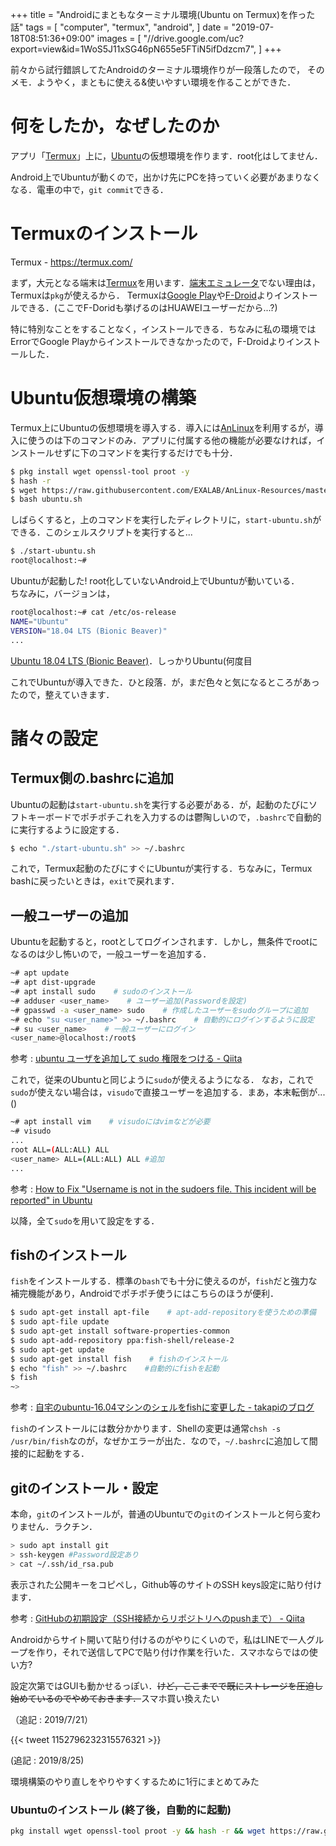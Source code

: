 +++
title = "Androidにまともなターミナル環境(Ubuntu on Termux)を作った話"
tags = [
  "computer",
  "termux",
  "android",
]
date = "2019-07-18T08:51:36+09:00"
images = [
  "//drive.google.com/uc?export=view&id=1WoS5J11xSG46pN655e5FTiN5ifDdzcm7",
]
+++

前々から試行錯誤してたAndroidのターミナル環境作りが一段落したので，
そのメモ．ようやく，まともに使える&使いやすい環境を作ることができた．
<!--more-->



# 何をしたか，なぜしたのか

アプリ「[Termux](https://termux.com/)」上に，[Ubuntu](https://ubuntu.com/)の仮想環境を作ります．root化はしてません．  

Android上でUbuntuが動くので，出かけ先にPCを持っていく必要があまりなくなる．電車の中で，``git commit``できる．  

# Termuxのインストール

Termux - https://termux.com/

まず，大元となる端末は[Termux](https://termux.com/)を用います．[端末エミュレータ](https://play.google.com/store/apps/details?id=jackpal.androidterm&hl=ja)でない理由は，Termuxは``pkg``が使えるから．
Termuxは[Google Play](https://play.google.com/store/apps/details?id=com.termux)や[F-Droid](https://f-droid.org/packages/com.termux/)よりインストールできる．(ここでF-Doridも挙げるのはHUAWEIユーザーだから...?)

特に特別なことをすることなく，インストールできる．ちなみに私の環境ではErrorでGoogle Playからインストールできなかったので，F-Droidよりインストールした．

# Ubuntu仮想環境の構築

Termux上にUbuntuの仮想環境を導入する．導入には[AnLinux](https://github.com/EXALAB/AnLinux-App)を利用するが，導入に使うのは下のコマンドのみ．アプリに付属する他の機能が必要なければ，インストールせずに下のコマンドを実行するだけでも十分．

```sh
$ pkg install wget openssl-tool proot -y
$ hash -r
$ wget https://raw.githubusercontent.com/EXALAB/AnLinux-Resources/master/Scripts/Installer/Ubuntu/ubuntu.sh
$ bash ubuntu.sh
```
しばらくすると，上のコマンドを実行したディレクトリに，``start-ubuntu.sh``ができる．このシェルスクリプトを実行すると...

```sh
$ ./start-ubuntu.sh
root@localhost:~# 
```

Ubuntuが起動した! root化していないAndroid上でUbuntuが動いている．  
ちなみに，バージョンは，

```sh
root@localhost:~# cat /etc/os-release
NAME="Ubuntu"
VERSION="18.04 LTS (Bionic Beaver)"
...
```

[Ubuntu 18.04 LTS (Bionic Beaver)](http://releases.ubuntu.com/18.04/)．しっかりUbuntu(何度目

これでUbuntuが導入できた．ひと段落．が，まだ色々と気になるところがあったので，整えていきます．

# 諸々の設定

## Termux側の.bashrcに追加

Ubuntuの起動は``start-ubuntu.sh``を実行する必要がある．が，起動のたびにソフトキーボードでポチポチこれを入力するのは鬱陶しいので，``.bashrc``で自動的に実行するように設定する．

```sh
$ echo "./start-ubuntu.sh" >> ~/.bashrc
```

これで，Termux起動のたびにすぐにUbuntuが実行する．ちなみに，Termux bashに戻ったいときは，``exit``で戻れます．

## 一般ユーザーの追加

Ubuntuを起動すると，rootとしてログインされます．しかし，無条件でrootになるのは少し怖いので，一般ユーザーを追加する．

```sh
~# apt update
~# apt dist-upgrade
~# apt install sudo    # sudoのインストール
~# adduser <user_name>    # ユーザー追加(Passwordを設定)
~# gpasswd -a <user_name> sudo    # 作成したユーザーをsudoグループに追加
~# echo "su <user_name>" >> ~/.bashrc    # 自動的にログインするように設定
~# su <user_name>    # 一般ユーザーにログイン
<user_name>@localhost:/root$ 
```

参考 : [ubuntu ユーザを追加して sudo 権限をつける - Qiita](https://qiita.com/white_aspara25/items/c1b9d02310b4731bfbaa)

これで，従来のUbuntuと同じように``sudo``が使えるようになる．
なお，これで``sudo``が使えない場合は，``visudo``で直接ユーザーを追加する．まあ，本末転倒が...()

```sh
~# apt install vim    # visudoにはvimなどが必要
~# visudo
...
root ALL=(ALL:ALL) ALL
<user_name> ALL=(ALL:ALL) ALL #追加
...
```

参考 : [How to Fix "Username is not in the sudoers file. This incident will be reported" in Ubuntu](https://www.tecmint.com/fix-user-is-not-in-the-sudoers-file-the-incident-will-be-reported-ubuntu/)

以降，全て``sudo``を用いて設定をする．

## fishのインストール

``fish``をインストールする．標準の``bash``でも十分に使えるのが，``fish``だと強力な補完機能があり，Androidでポチポチ使うにはこちらのほうが便利．

```sh
$ sudo apt-get install apt-file    # apt-add-repositoryを使うための準備
$ sudo apt-file update
$ sudo apt-get install software-properties-common
$ sudo apt-add-repository ppa:fish-shell/release-2
$ sudo apt-get update
$ sudo apt-get install fish    # fishのインストール
$ echo "fish" >> ~/.bashrc    #自動的にfishを起動
$ fish
~>
```

参考 : [自宅のubuntu-16.04マシンのシェルをfishに変更した - takapiのブログ](http://takapi86.hatenablog.com/entry/2017/05/28/124642)

``fish``のインストールには数分かかります．Shellの変更は通常``chsh -s /usr/bin/fish``なのが，なぜかエラーが出た．なので，``~/.bashrc``に追加して間接的に起動をする．

## gitのインストール・設定

本命，``git``のインストールが，普通のUbuntuでの``git``のインストールと何ら変わりません．ラクチン．

```sh
> sudo apt install git
> ssh-keygen #Password設定あり
> cat ~/.ssh/id_rsa.pub
```
表示された公開キーをコピペし，Github等のサイトのSSH keys設定に貼り付けます．

参考 : [GitHubの初期設定（SSH接続からリポジトリへのpushまで） - Qiita](https://qiita.com/drapon/items/441e18452b25060d61f1)

Androidからサイト開いて貼り付けるのがやりにくいので，私はLINEで一人グループを作り，それで送信してPCで貼り付け作業を行いた．スマホならではの使い方?

設定次第ではGUIも動かせるっぽい．~~けど，ここまでで既にストレージを圧迫し始めているのでやめておきます．~~スマホ買い換えたい

（追記 : 2019/7/21）

{{< tweet 1152796232315576321 >}}

(追記 : 2019/8/25)

環境構築のやり直しをやりやすくするために1行にまとめてみた

### Ubuntuのインストール (終了後，自動的に起動)

```sh
pkg install wget openssl-tool proot -y && hash -r && wget https://raw.githubusercontent.com/EXALAB/AnLinux-Resources/master/Scripts/Installer/Ubuntu/ubuntu.sh && bash ubuntu.sh && echo "./start-ubuntu.sh" >> ~/.bashrc && ./start-ubuntu.sh
```
